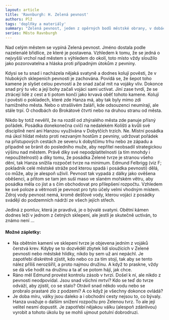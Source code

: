 ```yaml
---
layout: article
title: 'Ravnburgh: H. Zelená pevnost'
authors: Plž
tags: 'doplňky a materiály'
summary: "Zelená pevnost, jeden z opěrných bodů městské obrany, v dobách míru trošku přehlížené, který má ve svých základech tajemnou starou svatyni.\_"
series: Město Ravnburgh
---
```


Nad celým městem se vypíná Zelená pevnost. Jméno dostala podle nazelenalé břidlice, ze které je postavena. Vzhledem k tomu, že se jedná o nejvyšší vrchol nad městem s výhledem do okolí, toto místo vždy sloužilo jako pozorovatelna a hláska proti případným útokům z pevniny.

Kdysi se tu snad i nacházela nějaká svatyně a dodnes kolují pověsti, že v hlubokých sklepeních pevnosti je zachována. Povídá se, že šepot toho kamene je slyšet celou pevností a že snad začal mít na vojáky vliv. Dokonce snad prý tu věc a její bohy začali vojáci sami uctívat. Jiní zase tvrdí, že se ztrácejí lidé z cest a ti potom končí jako krvavá oběť tohoto kamene. Kolují i pověsti o pokladech, které zde Hanza má, aby tak byly mimo zdi hamižného města. Nebo o strašlivém žaláři, kde odsouzenci neumírají, ale stále trpí. O chodbách do Brokátové čtvrti nebo na druhou stranu od města.

Nikdo by totiž nevěřil, že na rozdíl od zhýralého města zde panuje přísný pořádek. Posádka donekonečna cvičí na nedalekém Kolišti a kvůli své disciplíně není ani Hanzou využívána v Dobytčích trzích. Ne. Místní posádka má úkol hlídat město proti nezvaným hostům z pevniny, udržovat pořádek na přístupových cestách ze severu k dobytčímu trhu nebo ze západu a případně se bránit do posledního muže, aby nepřítel neobsadil strategickou výšinu nad městem. Právě díky své nepodplatitelnosti (a tím mnohdy i nepoužitelnosti) a díky tomu, že posádka Zelené tvrze je stranou všeho dění, tak Hanza snížila rozpočet tvrze na minimum. Edmund Felbrigg (viz F; pokladník celé městské stráže pod kterou spadá i posádka pevnosti) dělá, co může, aby je alespoň uživil. Pevnost tak vypadá z dálky jako ověšena oběšenci, a přitom se tam jen suší maso ve slaném mořském větru, aby posádka měla co jíst a s čím obchodovat pro přilepšení rozpočtu. Vzhledem ke své poloze a větrnosti je pevnost pro tyto účely velmi vhodným místem. Zdroj vody pevnost nemá, kromě dešťové vody, kterou vojáci z posádky svádějí do podzemních nádrží ze všech jejích střech.

Jediná z pomluv, která je pravdivá, je o bývalé svatyni. Obětní kámen dodnes leží v jednom z četných sklepení, ale jestli je skutečně uctíván, to známo není …

#### Možné zápletky:

- Na obětním kameni ve sklepení tvrze je objevena jedním z vojáků čerstvá krev. Kdyby se to dozvěděl zbytek lidí sloužících v Zelené pevnosti nebo městské hlídky, nikdo by sem už ani nepáchl. Je zapotřebí diskrétně zjistit, kdo nebo co za tím stojí, tak aby se tento nález příliš nerozšířil, a proto najmou družinu. A když to praskne, vždy se dá vše hodit na družinu a ta ať se potom hájí, jak chce.
- Ráno měl Edmund provést kontrolu zásob v tvrzi. Došel k ní, ale nikdo z pevnosti neodpovídal. Jsou snad všichni mrtví? Kdo se teď do tvrze odváží, aby zjistil, co se stalo? Otrávil snad někdo vodu nebo se probralo prastaré zlo z podzemí? A co když je všechny dokonce ovládá?
- Je doba míru, války jsou daleko a i obchodní cesty nejsou to, co bývaly. Hanza uvažuje o dalším snížení rozpočtu pro Zelenou tvrz. To ale její velitel nesmí dopustit. Je zapotřebí nějakou válku (alespoň zdánlivou) vyrobit a tohoto úkolu by se mohli ujmout potulní dobrodruzi.
